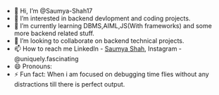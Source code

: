 - 👋 Hi, I’m @Saumya-Shah17
- 👀 I’m interested in backend devlopment and coding projects.
- 🌱 I’m currently learning DBMS,AIML,JS(With frameworks) and some more backend related stuff.
- 💞️ I’m looking to collaborate on backend technical projects.
- 📫 How to reach me LinkedIn - [Saumya Shah](www.linkedin.com/in/saumya-shah-9b2579273), Instagram - @uniquely.fascinating
- 😄 Pronouns: 
- ⚡ Fun fact: When i am focused on debugging time flies without any distractions till there is perfect output.

<!---
Saumya-Shah17/Saumya-Shah17 is a ✨ special ✨ repository because its `README.md` (this file) appears on your GitHub profile.
You can click the Preview link to take a look at your changes.
--->
